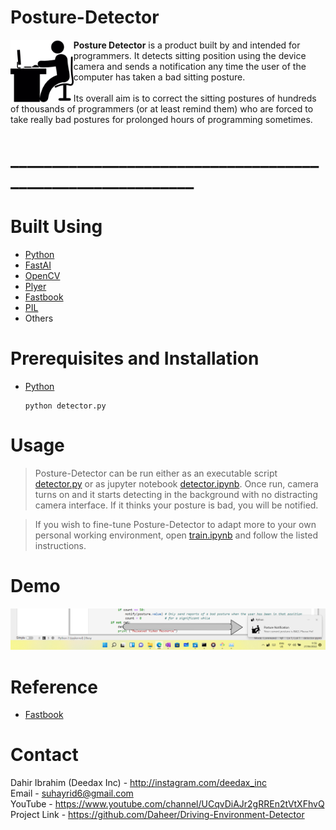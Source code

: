 # Posture-Detector

<img align = left height = 20% width = 20% src = 'man-sitting-on-computer.png'/>

**Posture Detector** is a product built by and intended for programmers. It detects sitting position using the device camera and sends a notification any time the user of the computer has taken a bad sitting posture.
<br> <br>
Its overall aim is to correct the sitting postures of hundreds of thousands of programmers (or at least remind them) who are forced to take really bad postures for prolonged hours of programming sometimes.

# ___________________________________________________________

# Built Using

- [Python](https://python.org)
- [FastAI](https://fast.ai)
- [OpenCV](https://opencv.org)
- [Plyer](https://pypi.org/project/plyer/)
- [Fastbook](https://github.com/fastai/fastbook)
- [PIL](https://pypi.org/project/Pillow/)
- Others

# Prerequisites and Installation

<ul>
    <div> <li> <a href = 'https://www.python.org'> Python </a> </li>
        
    python detector.py
        
</div>
</ul>

# Usage

> Posture-Detector can be run either as an executable script [detector.py](detector.py) or as jupyter notebook [detector.ipynb](detector.ipynb). Once run, camera turns on and it starts detecting in the background with no distracting camera interface. If it thinks your posture is bad, you will be notified.

> If you wish to fine-tune Posture-Detector to adapt more to your own personal working environment, open [train.ipynb](train.ipynb) and follow the listed instructions.

# Demo

<img src = 'demo-notification.png'/>

# Reference

- [Fastbook](https://github.com/fastai/fastbook)

# Contact

Dahir Ibrahim (Deedax Inc) - http://instagram.com/deedax_inc <br>
Email - suhayrid6@gmail.com <br>
YouTube - https://www.youtube.com/channel/UCqvDiAJr2gRREn2tVtXFhvQ <br>
Project Link - https://github.com/Daheer/Driving-Environment-Detector
